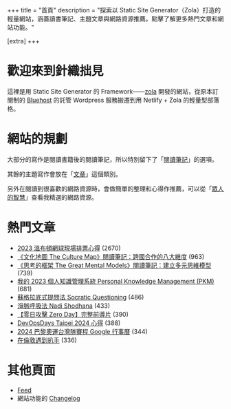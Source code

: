 +++
title = "首頁"
description = "探索以 Static Site Generator（Zola）打造的輕量網站，涵蓋讀書筆記、主題文章與網路資源推薦。點擊了解更多熱門文章和網站功能。"

[extra]
+++

# 歡迎來到針織拙見

這裡是用 Static Site Generator 的 Framework——[zola](https://www.getzola.org/documentation/getting-started/overview/) 開發的網站，從原本訂閱制的 [Bluehost](https://www.bluehost.com/) 的託管 Wordpress 服務搬遷到用 Netlify + Zola 的輕量型部落格。

# 網站的規劃

大部分的寫作是閱讀書籍後的閱讀筆記，所以特別留下了「[閱讀筆記](reading-notes/)」的選項。

其餘的主題寫作會放在「[文章](blog/)」這個類別。

另外在閱讀到很喜歡的網路資源時，會做簡單的整理和心得作推薦，可以從「[眾人的智慧](wistom/)」查看我精選的網路資源。

# 熱門文章
* [2023 溫布頓網球現場排票心得](/blog/2023-wimbledon-tennis/) <span class="view-count">(2670)</span>
* [《文化地圖 The Culture Map》閱讀筆記：跨國合作的八大維度](/reading-notes/the-culture-map/) <span class="view-count">(963)</span>
* [《思考的框架 The Great Mental Models》閱讀筆記：建立多元思維模型](/reading-notes/the-great-mental-models/) <span class="view-count">(739)</span>
* [我的 2023 個人知識管理系統 Personal Knowledge Management (PKM)](/blog/2023-personal-knowledge-management/) <span class="view-count">(681)</span>
* [蘇格拉底式提問法 Socratic Questioning](/wisdom/methods/socratic-questioning/) <span class="view-count">(486)</span>
* [淨脈呼吸法 Nadi Shodhana](/wisdom/methods/nadi-shodhana/) <span class="view-count">(433)</span>
* [【零日攻擊 Zero Day】完整前導片](/wisdom/videos/zero-day-trailer/) <span class="view-count">(390)</span>
* [DevOpsDays Taipei 2024 心得](/blog/2024-devopsdays-taipei/) <span class="view-count">(388)</span>
* [2024 巴黎奧運台灣隊賽程 Google 行事曆](/blog/2024-olympics-taiwan-calendar/) <span class="view-count">(344)</span>
* [在倫敦遇到扒手](/blog/london-pickpocketing/) <span class="view-count">(336)</span>


# 其他頁面
* [Feed](/atom.xml)
* 網站功能的 [Changelog](@/changelog/index.md)
